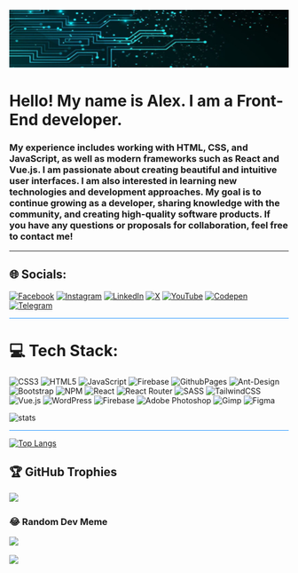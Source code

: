 [![img](/header-img-2.jpg)](https://www.facebook.com/GrigorenCom)
# Hello! My name is Alex. I am a Front-End developer.
### My experience includes working with HTML, CSS, and JavaScript, as well as modern frameworks such as React and Vue.js. I am passionate about creating beautiful and intuitive user interfaces. I am also interested in learning new technologies and development approaches. My goal is to continue growing as a developer, sharing knowledge with the community, and creating high-quality software products. If you have any questions or proposals for collaboration, feel free to contact me!

<hr>

## 🌐 Socials:
[![Facebook](https://img.shields.io/badge/Facebook-%231877F2.svg?logo=Facebook&logoColor=white)](https://facebook.com/GrigorenCom) [![Instagram](https://img.shields.io/badge/Instagram-%23E4405F.svg?logo=Instagram&logoColor=white)](https://instagram.com/grigoren_com) [![LinkedIn](https://img.shields.io/badge/LinkedIn-%230077B5.svg?logo=linkedin&logoColor=white)](https://linkedin.com/in/alexandr-grigorenco-730975253) [![X](https://img.shields.io/badge/X-black.svg?logo=X&logoColor=white)](https://x.com/Grigoren_com) [![YouTube](https://img.shields.io/badge/YouTube-%23FF0000.svg?logo=YouTube&logoColor=white)](https://youtube.com/@Grigoren_com) [![Codepen](https://img.shields.io/badge/Codepen-000000?style=for-the-badge&logo=codepen&logoColor=white)](https://codepen.io/alex45121774) [![Telegram](https://img.shields.io/badge/telegram-2f8747?style=for-the-badge&logo=telegram)](https://t.me/de_San4es)

<hr style="background: #2E9AFE; height: 0.5px">

# 💻 Tech Stack:
![CSS3](https://img.shields.io/badge/css3-%231572B6.svg?style=for-the-badge&logo=css3&logoColor=white) ![HTML5](https://img.shields.io/badge/html5-%23E34F26.svg?style=for-the-badge&logo=html5&logoColor=white) ![JavaScript](https://img.shields.io/badge/javascript-%23323330.svg?style=for-the-badge&logo=javascript&logoColor=%23F7DF1E) ![Firebase](https://img.shields.io/badge/firebase-%23039BE5.svg?style=for-the-badge&logo=firebase) ![GithubPages](https://img.shields.io/badge/github%20pages-121013?style=for-the-badge&logo=github&logoColor=white) ![Ant-Design](https://img.shields.io/badge/-AntDesign-%230170FE?style=for-the-badge&logo=ant-design&logoColor=white) ![Bootstrap](https://img.shields.io/badge/bootstrap-%238511FA.svg?style=for-the-badge&logo=bootstrap&logoColor=white) ![NPM](https://img.shields.io/badge/NPM-%23CB3837.svg?style=for-the-badge&logo=npm&logoColor=white) ![React](https://img.shields.io/badge/react-%2320232a.svg?style=for-the-badge&logo=react&logoColor=%2361DAFB) ![React Router](https://img.shields.io/badge/React_Router-CA4245?style=for-the-badge&logo=react-router&logoColor=white) ![SASS](https://img.shields.io/badge/SASS-hotpink.svg?style=for-the-badge&logo=SASS&logoColor=white) ![TailwindCSS](https://img.shields.io/badge/tailwindcss-%2338B2AC.svg?style=for-the-badge&logo=tailwind-css&logoColor=white) ![Vue.js](https://img.shields.io/badge/vue.js-%2335495e.svg?style=for-the-badge&logo=vuedotjs&logoColor=%234FC08D) ![WordPress](https://img.shields.io/badge/WordPress-%23117AC9.svg?style=for-the-badge&logo=WordPress&logoColor=white) ![Firebase](https://img.shields.io/badge/Firebase-039BE5?style=for-the-badge&logo=Firebase&logoColor=white) ![Adobe Photoshop](https://img.shields.io/badge/adobe%20photoshop-%2331A8FF.svg?style=for-the-badge&logo=adobe%20photoshop&logoColor=white) ![Gimp](https://img.shields.io/badge/Gimp-657D8B?style=for-the-badge&logo=gimp&logoColor=FFFFFF) ![Figma](https://img.shields.io/badge/figma-%23F24E1E.svg?style=for-the-badge&logo=figma&logoColor=white)


![stats](https://github-readme-stats-psi-ecru.vercel.app/api?username=AlexGrigorenco&show_icons=true&theme=tokyonight)

<hr style="background: #2E9AFE; height: 0.5px">

[![Top Langs](https://github-readme-stats-psi-ecru.vercel.app/api/top-langs/?username=AlexGrigorenco&layout=compact&theme=tokyonight)](https://github.com/anuraghazra/github-readme-stats)

## 🏆 GitHub Trophies
![](https://github-profile-trophy.vercel.app/?username=AlexGrigorenco&theme=radical&no-frame=false&no-bg=true&margin-w=4)

### 😂 Random Dev Meme
<img src='https://randommeme-five.vercel.app/' style="height: 400px;"/>

[![](https://visitcount.itsvg.in/api?id=AlexGrigorenco&icon=5&color=3)](https://visitcount.itsvg.in)

<!-- Proudly created with GPRM ( https://gprm.itsvg.in ) -->
